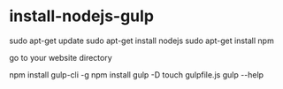 # install-nodejs-gulp
sudo apt-get update
sudo apt-get install nodejs
sudo apt-get install npm

go to your website directory

npm install gulp-cli -g
npm install gulp -D
touch gulpfile.js
gulp --help
